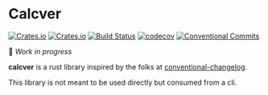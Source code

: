 # Calcver 

[![Crates.io](https://img.shields.io/crates/v/libcalcver.svg)](https://crates.io/crates/libcalcver)
[![Crates.io](https://img.shields.io/crates/d/libcalcver.svg)](https://crates.io/crates/libcalcver)
[![Build Status](https://travis-ci.org/easy-semver/calcver-rs.svg?branch=master)](https://travis-ci.org/easy-semver/calcver-rs)
[![codecov](https://codecov.io/gh/easy-semver/calcver-rs/branch/master/graph/badge.svg)](https://codecov.io/gh/easy-semver/calcver-rs)
[![Conventional Commits](https://img.shields.io/badge/Conventional%20Commits-1.0.0-yellow.svg)](https://conventionalcommits.org)

:poop: *Work in progress*

**calcver** is a rust library inspired by the folks at [conventional-changelog](https://github.com/conventional-changelog).

This library is not meant to be used directly but consumed from a cli.
